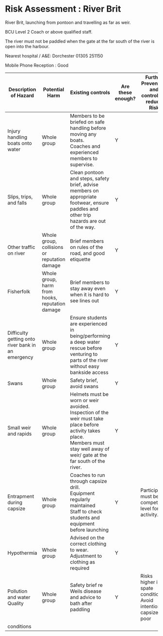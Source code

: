 # Risk Assessment : River Brit #


River Brit, launching from pontoon and travelling as far as weir. 

BCU Level 2 Coach or above qualified staff.

The river must not be paddled when the gate at the far south of the river is open into the harbour. 	

Nearest hospital / A&E: Dorchester   01305 251150 

Mobile Phone Reception : Good


| Description of Hazard | Potential Harm |  Existing controls| Are these enough? | Further Prevention and controls to reduce Risk | 
|-----------------------|--------------------                           |-------------------|-------------------|------------------------|
| Injury handling boats onto water  |  Whole group  | Members to be briefed on safe handling before moving any boats.<br /> Coaches and experienced members to supervise. | Y |   |
| Slips, trips, and falls  |  Whole group  | Clean pontoon and steps, safety brief, advise members on appropriate footwear, ensure paddles and other trip hazards are out of the way. | Y |   |
| Other traffic on river | Whole group, collisions or reputation damage | Brief members on rules of the road, and good etiquette | Y |  | 
| Fisherfolk | Whole group, harm from hooks, reputation damage | Brief members to stay away even when it is hard to see lines out | Y |  |
| Difficulty getting onto river bank in an emergency | Whole group | Ensure students are experienced in being/performing a deep water rescue before venturing to parts of the river without easy bankside access | Y | | 
| Swans | Whole group | Safety brief, avoid swans | Y | | 
| Small weir and rapids|  Whole group  | Helmets must be worn or weir avoided. Inspection of the weir must take place before activity takes place. <br />Members must stay well away of weir/ gate at the far south of the river. | Y  | 
| Entrapment during capsize | Whole group | Coaches to run through capsize drill. <br />Equipment regularly maintained<br />Staff to check students and equipment before launching | Y | Participants must be at competent level for activity. | 
| Hypothermia | Whole group | Advised on the correct clothing to wear. <br />Adjustment to clothing as required | Y | |
| Pollution and water Quality | Whole group | Safety brief re Weils disease and advice to bath after paddling | Y | Risks higher in spate conditions.<br /> Avoid intentional capsizes in poor
conditions |


